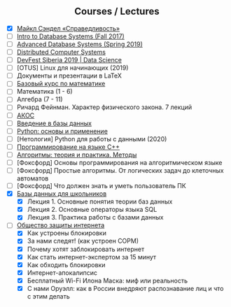 <h2 align="center">Courses / Lectures</h2>

- [x] [Майкл Сэндел «Справедливость»](https://www.youtube.com/playlist?list=PL8YZyma552VeTCYPkkEisHKAHhNx3Psk-)
- [ ] [Intro to Database Systems (Fall 2017)](https://www.youtube.com/playlist?list=PLSE8ODhjZXjYutVzTeAds8xUt1rcmyT7x)
- [ ] [Advanced Database Systems (Spring 2019)](https://www.youtube.com/playlist?list=PLSE8ODhjZXja7K1hjZ01UTVDnGQdx5v5U)
- [ ] [Distributed Computer Systems](https://youtube.com/playlist?list=PLawkBQ15NDEkDJ5IyLIJUTZ1rRM9YQq6N)
- [ ] [DevFest Siberia 2019 | Data Science](https://youtube.com/playlist?list=PLINg778NUJCr3gCksaJZCTMMDjH8GEQW3)
- [ ] [OTUS] Linux для начинающих (2019)
- [ ] Документы и презентации в LaTeX
- [ ] [Базовый курс по математике](https://stepik.org/course/85/syllabus)
- [ ] Математика (1 - 6)
- [ ] Алгебра (7 - 11)
- [ ] Ричард Фейнман. Характер физического закона. 7 лекций
- [ ] [АКОС](https://youtube.com/playlist?list=PL4_hYwCyhAvZcOr5sJzuLmze2F6wPms-A)
- [ ] [Введение в базы данных](https://stepik.org/course/551/promo)
- [ ] [Python: основы и применение](https://stepik.org/course/512/promo)
- [ ] [Нетология] Python для работы с данными (2020)
- [ ] [Программирование на языке C++](https://stepik.org/course/7/syllabus)
- [ ] [Алгоритмы: теория и практика. Методы](https://stepik.org/course/217/promo)
- [ ] [Фоксфорд] Основы программирования на алгоритмическом языке
- [ ] [Фоксфорд] Простые алгоритмы. От логических задач до клеточных автоматов
- [ ] [Фоксфорд] Что должен знать и уметь пользователь ПК
- [x] [Базы данных для школьников](https://youtube.com/playlist?list=PLDrmKwRSNx7LI_umdfXOeOJWjoDn6qvgN)
    - [x] Лекция 1. Основные понятия теории баз данных
    - [x] Лекция 2. Основные операторы языка SQL
    - [x] Лекция 3. Практика работы с базами данных
- [ ] [Общество защиты интернета](https://www.youtube.com/channel/UCMXyrqAYWXIcWXWmbrfEuZQ)
    - [x] Как устроены блокировки
    - [x] За нами следят! (как устроен СОРМ)
    - [x] Почему хотят заблокировать интернет
    - [x] Как стать интернет-экспертом за 15 минут
    - [x] Как обходить блокировки
    - [x] Интернет-апокалипсис
    - [x] Бесплатный Wi-Fi Илона Маска: миф или реальность
    - [x] С нами Оруэлл: как в России внедряют распознавание лиц и что с этим делать
